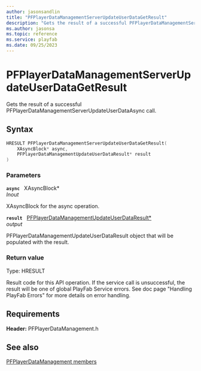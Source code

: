 ```yaml
---
author: jasonsandlin
title: "PFPlayerDataManagementServerUpdateUserDataGetResult"
description: "Gets the result of a successful PFPlayerDataManagementServerUpdateUserDataAsync call."
ms.author: jasonsa
ms.topic: reference
ms.service: playfab
ms.date: 09/25/2023
---
```


# PFPlayerDataManagementServerUpdateUserDataGetResult  

Gets the result of a successful PFPlayerDataManagementServerUpdateUserDataAsync call.  

## Syntax  
  
```cpp
HRESULT PFPlayerDataManagementServerUpdateUserDataGetResult(  
    XAsyncBlock* async,  
    PFPlayerDataManagementUpdateUserDataResult* result  
)  
```  
  
### Parameters  
  
**`async`** &nbsp; XAsyncBlock*  
*_Inout_*  
  
XAsyncBlock for the async operation.  
  
**`result`** &nbsp; [PFPlayerDataManagementUpdateUserDataResult*](../../pfplayerdatamanagementtypes/structs/pfplayerdatamanagementupdateuserdataresult.md)  
*output*  
  
PFPlayerDataManagementUpdateUserDataResult object that will be populated with the result.  
  
  
### Return value
Type: HRESULT
  
Result code for this API operation. If the service call is unsuccessful, the result will be one of global PlayFab Service errors. See doc page "Handling PlayFab Errors" for more details on error handling.
  
  
## Requirements  
  
**Header:** PFPlayerDataManagement.h
  
## See also  
[PFPlayerDataManagement members](../pfplayerdatamanagement_members.md)  

  
  
